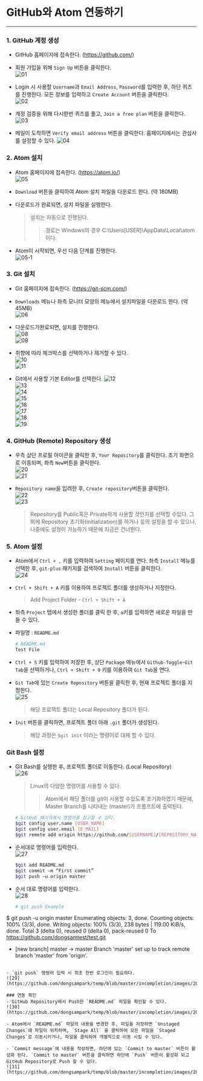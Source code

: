# GitHub와 Atom 연동하기
---
### 1. GitHub 계정 생성
- GitHub 홈페이지에 접속한다. (https://github.com/)

- 회원 가입을 위해 `Sign Up` 버튼을 클릭한다.  
![01](https://github.com/dongsampark/temp/blob/master/incompletion/images/20200430/01.png)

- Login 시 사용할 `Username`과 `Email Address`, `Password`를 입력한 후, 하단 퀴즈를 진행한다. 모든 정보를 입력하고 `Create Account` 버튼을 클릭한다.  
![02](https://github.com/dongsampark/temp/blob/master/incompletion/images/20200430/02.png)

- 계정 검증을 위해 다시한번 퀴즈를 풀고, `Join a free plan` 버튼을 클릭한다.  
![03](https://github.com/dongsampark/temp/blob/master/incompletion/images/20200430/03.png)

- 메일이 도착하면 `Verify email address` 버튼을 클릭한다. 홈페이지에서는 관심사를 설정할 수 있다.
![04](https://github.com/dongsampark/temp/blob/master/incompletion/images/20200430/04.png)  

### 2. Atom 설치
- Atom 홈페이지에 접속한다. (https://atom.io/)     
![05](https://github.com/dongsampark/temp/blob/master/incompletion/images/20200430/05.png)    

- `Download` 버튼을 클릭하여 Atom 설치 파일을 다운로드 한다. (약 180MB)

- 다운로드가 완료되면, 설치 파일을 실행한다.
  > 설치는 자동으로 진행된다.
  >> 경로는 Windows의 경우 C:\Users\[USER]\AppData\Local\atom 이다.

- Atom이 시작되면, 우선 다음 단계를 진행한다.  
![05-1](https://github.com/dongsampark/temp/blob/master/incompletion/images/20200430/05-1.png)  

### 3. Git 설치  
- Git 홈페이지에 접속한다. (https://git-scm.com/)  

- `Downloads` 메뉴나 좌측 모니터 모양의 메뉴에서 설치파일을 다운로드 한다. (약 45MB)  
![06](https://github.com/dongsampark/temp/blob/master/incompletion/images/20200430/06.png)    

- 다운로드가완료되면, 설치를 진행한다.   
![08](https://github.com/dongsampark/temp/blob/master/incompletion/images/20200430/08.png)    
![09](https://github.com/dongsampark/temp/blob/master/incompletion/images/20200430/09.png)    
- 취향에 따라 체크박스를 선택하거나 제거할 수 있다.  
![10](https://github.com/dongsampark/temp/blob/master/incompletion/images/20200430/10.png)  
![11](https://github.com/dongsampark/temp/blob/master/incompletion/images/20200430/11.png)  
- Git에서 사용할 기본 Editor를 선택한다.
![12](https://github.com/dongsampark/temp/blob/master/incompletion/images/20200430/12.png)  
![13](https://github.com/dongsampark/temp/blob/master/incompletion/images/20200430/13.png)      
![14](https://github.com/dongsampark/temp/blob/master/incompletion/images/20200430/14.png)  
![15](https://github.com/dongsampark/temp/blob/master/incompletion/images/20200430/15.png)   
![16](https://github.com/dongsampark/temp/blob/master/incompletion/images/20200430/16.png)    
![17](https://github.com/dongsampark/temp/blob/master/incompletion/images/20200430/17.png)    
![18](https://github.com/dongsampark/temp/blob/master/incompletion/images/20200430/18.png)    
![19](https://github.com/dongsampark/temp/blob/master/incompletion/images/20200430/19.png)    

### 4. GitHub (Remote) Repository 생성
- 우측 상단 프로필 아이콘을 클릭한 후, `Your Repository`를 클릭한다. 초기 화면으로 이동되며, 좌측 `New`버튼을 클릭한다.  
![20](https://github.com/dongsampark/temp/blob/master/incompletion/images/20200430/20.png)  
![21](https://github.com/dongsampark/temp/blob/master/incompletion/images/20200430/21.png)  

- `Repository name`을 입려한 후, `Create repository`버튼을 클릭한다.  
![22](https://github.com/dongsampark/temp/blob/master/incompletion/images/20200430/22.png)  
![23](https://github.com/dongsampark/temp/blob/master/incompletion/images/20200430/23.png)  
  > Repository를 Public혹은 Private하게 사용할 것인지를 선택할 수있다. 그 외에 Repository 초기화(initialization)를 하거나 등의 설정을 할 수 있으나, 나중에도 설정이 가능하기 때문에 지금은 건너뛴다.  

### 5. Atom 설정
- Atom에서  `Ctrl + ,` 키를 입력하여 `Setting` 페이지를 연다. 좌측 `Install` 메뉴를 선택한 후, `git-plus` 패키지를 검색하여 `Install` 버튼을 클릭한다.  
![24](https://github.com/dongsampark/temp/blob/master/incompletion/images/20200430/24.png)  

- `Ctrl + Shift + A` 키를 이용하여 프로젝트 폴더를 생성하거나 지정한다.  
  > Add Project Folder - `Ctrl + Shift + A`  

- 좌측 `Project` 탭에서 생성한 폴더를 클릭 한 후, `a`키를 입력하면 새로운 파일을 만들 수 있다.

- 파일명 : `README.md`

  ```Bash
  # README.md
  Test File
  ```
  
- `Ctrl + S` 키를 입력하여 저장한 후, 상단 `Package` 메뉴에서 `Github-Toggle`-`Git Tab`을 선택하거나, `Ctrl + Shift + 9` 키를 이용하여 `Git Tab`을 연다.  

- `Git Tab`에 있는 `Create Repository` 버튼을 클릭한 후, 현재 프로젝트 폴더를 지정한다.  
![25](https://github.com/dongsampark/temp/blob/master/incompletion/images/20200430/25.png)  
  > 해당 프로젝트 폴더는 Local Repository 폴더가 된다.

- `Init` 버튼을 클릭하면, 프로젝트 폴더 아래 `.git` 폴더가 생성된다.
  > 해당 과정은 `$git init` 이라는 명령어로 대체 할 수 있다.  

### Git Bash 설정
- Git Bash를 실행한 후, 프로젝트 폴더로 이동한다. (Local Repository)  
![26](https://github.com/dongsampark/temp/blob/master/incompletion/images/20200430/26.png)
  > Linux의 다양한 명령어를 사용할 수 있다.
  >> Atom에서 해당 폴더를 git이 사용할 수있도록 초기화하였기 때문에, Master Branch를 나타내는 (master)가 프롬프트에 출력된다.

  ```Bash
  # GitHub 페이지에서 명령어를 참고할 수 있다.
  $git config user.name [USER_NAME]
  $git config user.email [E_MAIL]
  $git remote add origin https://github.com/[USERNAME]/[REPOSITORY_NAME].git
  ```
- 순서대로 명령어를 입력한다.  
![27](https://github.com/dongsampark/temp/blob/master/incompletion/images/20200430/27.png)  
  ```Bash
  $git add README.md
  $git commit –m “First commit”
  $git push –u origin master
  ```
- 순서 대로 명령어를 입력한다.  
![28](https://github.com/dongsampark/temp/blob/master/incompletion/images/20200430/28.png)

  ```Bash
  # git push Example
$ git push -u origin master
Enumerating objects: 3, done.
Counting objects: 100% (3/3), done.
Writing objects: 100% (3/3), 238 bytes | 119.00 KiB/s, done.
Total 3 (delta 0), reused 0 (delta 0), pack-reused 0
To https://github.com/dongsamtest/test.git
 * [new branch]      master -> master
Branch 'master' set up to track remote branch 'master' from 'origin'.
  ```

- `git push` 명령어 입력 시 최초 한번 로그인이 필요하다.  
![29](https://github.com/dongsampark/temp/blob/master/incompletion/images/20200430/29.png)

### 연동 확인
- GitHub Repository에서 Push한 `README.md` 파일을 확인할 수 있다.  
![30](https://github.com/dongsampark/temp/blob/master/incompletion/images/20200430/30.png)  

- Atom에서 `README.md` 파일의 내용을 변경한 후, 파일을 저장하면 `Unstaged Changes`에 파일이 위치하며, `Stage All` 을 클릭하여 모든 파일을 `Staged Changes`로 이동시키거나, 파일을 클릭하여 개별적으로 이동 시킬 수 있다.

- `Commit message`에 내용을 작성하면, 하단에 있는 `Commit to master` 버튼이 활성화 된다. `Commit to master` 버튼을 클릭하면 하단에 `Push` 버튼이 활성화 되고 GitHub Repository로 Push 할 수 있다.  
![31](https://github.com/dongsampark/temp/blob/master/incompletion/images/20200430/31.png)  
